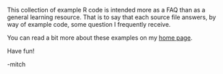 This collection of example R code is intended more as a FAQ than as a
general learning resource. That is to say that each source file
answers, by way of example code, some question I frequently receive.

You can read a bit more about these examples on my [home page](https://www.mitchr.me/SS/exampleCode/R.html).

Have fun!

-mitch
